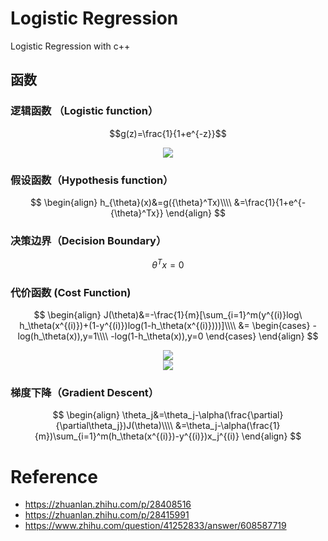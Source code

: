# Logistic Regression
Logistic Regression with c++

## 函数
### 逻辑函数 （Logistic function）
$$g(z)=\frac{1}{1+e^{-z}}$$

<div align=center>
<img src="https://pic2.zhimg.com/80/v2-1562a80cf766ecfe77155fa84931e745_hd.png"/>
</div>

###  假设函数（Hypothesis function）
$$
\begin{align}
h_{\theta}(x)&=g({\theta}^Tx)\\\\
&=\frac{1}{1+e^{-{\theta}^Tx}}
\end{align}
$$

### 决策边界（Decision Boundary）
$${\theta}^Tx=0$$

### 代价函数 (Cost Function)
$$
\begin{align}
J(\theta)&=-\frac{1}{m}[\sum_{i=1}^m(y^{(i)}log\ h_\theta(x^{(i)})+(1-y^{(i)})log(1-h_\theta(x^{(i)})))]\\\\
&= 
\begin{cases}
-log(h_\theta(x)),y=1\\\\
-log(1-h_\theta(x)),y=0
\end{cases}
\end{align}
$$

<div align=center>
<img src="https://pic2.zhimg.com/80/v2-a609f9d5da05c8fc3d349ba606e0868d_hd.png"/>
</div>
<div align=center>
<img src="https://pic1.zhimg.com/80/v2-b771e7ec34f3782b1ff6bd3c2a732160_hd.png"/>
</div>

### 梯度下降（Gradient Descent）
$$
\begin{align}
\theta_j&=\theta_j-\alpha(\frac{\partial}{\partial\theta_j})J(\theta)\\\\
&=\theta_j-\alpha(\frac{1}{m})\sum_{i=1}^m(h_\theta(x^{(i)})-y^{(i)})x_j^{(i)}
\end{align}
$$

# Reference
- https://zhuanlan.zhihu.com/p/28408516
- https://zhuanlan.zhihu.com/p/28415991
- https://www.zhihu.com/question/41252833/answer/608587719